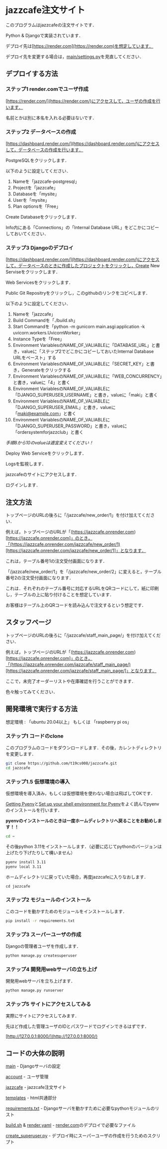 # jazzcafe注文サイト

このプログラムはjazzcafeの注文サイトです．

Python & Djangoで実装されています．

デプロイ先は[https://render.com](https://render.com)を想定しています．

デプロイ先を変更する場合は，[main/settings.py](https://github.com/t19cs008/jazzcafe/blob/main/main/settings.py)を見直してください．

## デプロイする方法

### ステップ1 render.comでユーザ作成

[https://render.com/](https://render.com/)にアクセスして，ユーザの作成を行います．

名前とかは別に本名を入れる必要はないです．

### ステップ2 データベースの作成

[https://dashboard.render.com/](https://dashboard.render.com/)にアクセスして，データベースの作成を行います．

PostgreSQLをクリックします．

以下のように設定してください．

1. Nameを「jazzcafe-postgresql」
2. Projectを「jazzcafe」
3. Databaseを「mysite」
4. Userを「mysite」
5. Plan optionsを「Free」

Create Databaseをクリックします．

Info内にある「Connections」の「Internal Database URL」をどこかにコピーしておいてください．

### ステップ3 Djangoのデプロイ

[https://dashboard.render.com/](https://dashboard.render.com/)にアクセスして，データベースのときに作成したプロジェクトをクリックし，Create New Serviseをクリックします．

Web Servicesをクリックします．

Public Git Repositryをクリックし，このgithubのリンクをコピペします．

以下のように設定してください．

1. Nameを「jazzcafe」
2. Build Commandを「./build.sh」
3. Start Commandを「python -m gunicorn main.asgi:application -k uvicorn.workers.UvicornWorker」
4. Instance Typeを「Free」
5. Environment VariablesのNAME_OF_VALIABLEに「DATABASE_URL」と書き，valueに「ステップ2でどこかにコピーしておいたInternal Database URLをペースト」する
6. Environment VariablesのNAME_OF_VALIABLEに「SECRET_KEY」と書き，Generateをクリックする
7. Environment VariablesのNAME_OF_VALIABLEに「WEB_CONCURRENCY」と書き，valueに「4」と書く
8. Environment VariablesのNAME_OF_VALIABLEに「DJANGO_SUPERUSER_USERNAME」と書き，valueに「maki」と書く
9. Environment VariablesのNAME_OF_VALIABLEに「DJANGO_SUPERUSER_EMAIL」と書き，valueに「maki@example.com」と書く
10. Environment VariablesのNAME_OF_VALIABLEに「DJANGO_SUPERUSER_PASSWORD」と書き，valueに「ordersystemforjazzclub」と書く

*手順8から10のvalueは適宜変えてください！*

Deploy Web Serviceをクリックします．

Logsを監視します．

jazzcafeのサイトにアクセスします．

ログインします．

## 注文方法

トップページのURLの後ろに「/jazzcafe/new_order/1」を付け加えてください．

例えば，トップページのURLが「(https://jazzcafe.onrender.com)[https://jazzcafe.onrender.com]」のとき，「(https://jazzcafe.onrender.com/jazzcafe/new_order/1)[https://jazzcafe.onrender.com/jazzcafe/new_order/1]」となります．

これは，テーブル番号1の注文受付画面になります．

「/jazzcafe/new_order/1」を「/jazzcafe/new_order/2」に変えると，テーブル番号2の注文受付画面になります．

これは．それぞれのテーブル番号に対応するURLをQRコードにして，紙に印刷し，テーブルの上に貼り付けることを想定しています．

お客様はテーブル上のQRコードを読み込んで注文するという想定です．

## スタッフページ

トップページのURLの後ろに「/jazzcafe/staff_main_page/」を付け加えてください．

例えば，トップページのURLが「(https://jazzcafe.onrender.com)[https://jazzcafe.onrender.com]」のとき，「(https://jazzcafe.onrender.com/jazzcafe/staff_main_page/)[https://jazzcafe.onrender.com/jazzcafe/staff_main_page/]」となります．

ここで，未完了オーダーリストや在庫確認を行うことができます．

色々触ってみてください．

## 開発環境で実行する方法

想定環境 : 「ubuntu 20.04以上」 もしくは 「raspberry pi os」

### ステップ1 コードのclone

このプログラムのコードをダウンロードします．その後，カレントディレクトリを変更します．

```bash
git clone https://github.com/t19cs008/jazzcafe.git
cd jazzcafe
```

### ステップ1.5 仮想環境の導入

仮想環境を導入済み，もしくは仮想環境を使わない場合は飛ばしてOKです．

[Getting Pyenv](https://github.com/pyenv/pyenv?tab=readme-ov-file#installation)と[Set up your shell environment for Pyenv](https://github.com/pyenv/pyenv?tab=readme-ov-file#set-up-your-shell-environment-for-pyenv)をよく読んでpyenvのインストールを行います．

**pyenvのインストールのときは一度ホームディレクトリへ戻ることをお勧めします！！**

```bash
cd ~
```

その後python 3.11をインストールします．（必要に応じてpythonのバージョンは上げたり下げたりして構いません）

```bash
pyenv install 3.11
pyenv local 3.11
```

ホームディレクトリに戻っていた場合，再度jazzcafeに入りなおします．

```
cd jazzcafe
```

### ステップ2 モジュールのインストール

このコードを動かすためのモジュールをインストールします．

```bash
pip install -r requirements.txt
```

### ステップ3 スーパーユーザの作成

Djangoの管理者ユーザを作成します．

```bash
python manage.py createsuperuser
```

### ステップ4 開発用webサーバの立ち上げ

開発用webサーバを立ち上げます．

```bash
python manage.py runserver
```

### ステップ5 サイトにアクセスしてみる

実際にサイトにアクセスしてみます．

先ほど作成した管理ユーザのIDとパスワードでログインできるはずです．

[http://127.0.0.1:8000/](http://127.0.0.1:8000/)

## コードの大体の説明

[main](https://github.com/t19cs008/jazzcafe/tree/main/main) - Djangoサーバの設定

[account](https://github.com/t19cs008/jazzcafe/tree/main/account) - ユーザ管理

[jazzcafe](https://github.com/t19cs008/jazzcafe/tree/main/jazzcafe) - jazzcafe注文サイト

[templates](https://github.com/t19cs008/jazzcafe/tree/main/templates) - html共通部分

[requirements.txt](https://github.com/t19cs008/jazzcafe/blob/main/requirements.txt) - Djangoサーバを動かすために必要なpythonモジュールのリスト

[build.sh](https://github.com/t19cs008/jazzcafe/blob/main/build.sh) & [render.yaml](https://github.com/t19cs008/jazzcafe/blob/main/render.yaml) - [render.com](https://render.com)のデプロイで必要なファイル

[create_superuser.py](https://github.com/t19cs008/jazzcafe/blob/main/create_superuser.py) - デプロイ時にスーパーユーザの作成を行うためのスクリプト


